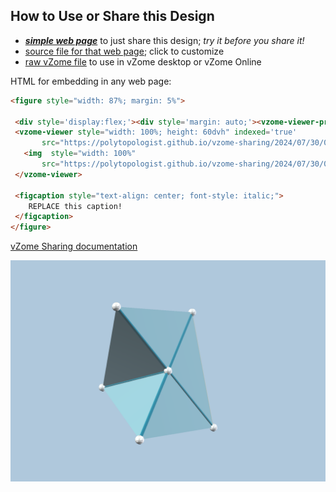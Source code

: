 
## How to Use or Share this Design

 - [***simple web page***](<https://polytopologist.github.io/vzome-sharing/2024/07/30/07-38-38-3dflower3/>) to just share this design; *try it before you share it!*
 - [source file for that web page](<https://github.com/polytopologist/vzome-sharing/edit/main/2024/07/30/07-38-38-3dflower3/index.md>); click to customize
 - [raw vZome file](<https://raw.githubusercontent.com/polytopologist/vzome-sharing/main/2024/07/30/07-38-38-3dflower3/3dflower3.vZome>) to use in vZome desktop or vZome Online
 
 HTML for embedding in any web page:
 ```html
<figure style="width: 87%; margin: 5%">
  
  <div style='display:flex;'><div style='margin: auto;'><vzome-viewer-previous label='prev step'></vzome-viewer-previous><vzome-viewer-next label='next step'></vzome-viewer-next></div></div>
  <vzome-viewer style="width: 100%; height: 60dvh" indexed='true'
        src="https://polytopologist.github.io/vzome-sharing/2024/07/30/07-38-38-3dflower3/3dflower3.vZome" >
    <img  style="width: 100%"
        src="https://polytopologist.github.io/vzome-sharing/2024/07/30/07-38-38-3dflower3/3dflower3.png" >
  </vzome-viewer>

  <figcaption style="text-align: center; font-style: italic;">
     REPLACE this caption!
  </figcaption>
</figure>

 ```

[vZome Sharing documentation](https://vzome.github.io/vzome/sharing.html#how-it-works)

![Image](<3dflower3.png>)

